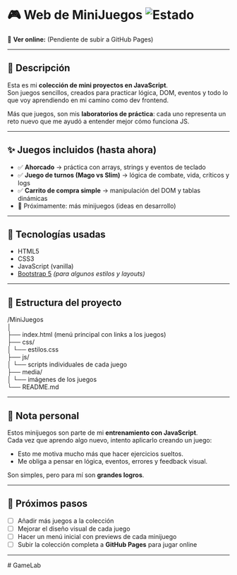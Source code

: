 # 🎮 Web de MiniJuegos ![Estado](https://img.shields.io/badge/versión-en%20progreso-orange)

🔗 **Ver online:** (Pendiente de subir a GitHub Pages)

---

## 📝 Descripción

Esta es mi **colección de mini proyectos en JavaScript**.  
Son juegos sencillos, creados para practicar lógica, DOM, eventos y todo lo que voy aprendiendo en mi camino como dev frontend.  

Más que juegos, son mis **laboratorios de práctica**: cada uno representa un reto nuevo que me ayudó a entender mejor cómo funciona JS.

---

## ✨ Juegos incluidos (hasta ahora)

- ✅ **Ahorcado** → práctica con arrays, strings y eventos de teclado  
- ✅ **Juego de turnos (Mago vs Slim)** → lógica de combate, vida, críticos y logs  
- ✅ **Carrito de compra simple** → manipulación del DOM y tablas dinámicas  
- 🚧 Próximamente: más minijuegos (ideas en desarrollo)

---

## 🧰 Tecnologías usadas

- HTML5  
- CSS3  
- JavaScript (vanilla)  
- [Bootstrap 5](https://getbootstrap.com/) *(para algunos estilos y layouts)*  

---

## 📂 Estructura del proyecto

/MiniJuegos  
│  
├── index.html (menú principal con links a los juegos)  
├── css/  
│   └── estilos.css  
├── js/  
│   └── scripts individuales de cada juego  
├── media/  
│   └── imágenes de los juegos  
└── README.md  

---

## 🧠 Nota personal

Estos minijuegos son parte de mi **entrenamiento con JavaScript**.  
Cada vez que aprendo algo nuevo, intento aplicarlo creando un juego:  
- Esto me motiva mucho más que hacer ejercicios sueltos.  
- Me obliga a pensar en lógica, eventos, errores y feedback visual.  

Son simples, pero para mí son **grandes logros**.  

---

## 🚀 Próximos pasos

- [ ] Añadir más juegos a la colección  
- [ ] Mejorar el diseño visual de cada juego  
- [ ] Hacer un menú inicial con previews de cada minijuego  
- [ ] Subir la colección completa a **GitHub Pages** para jugar online  

---
#   G a m e L a b  
 